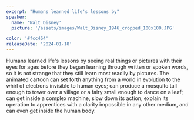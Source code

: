 ```yaml
---
excerpt: "Humans learned life's lessons by"
speaker:
  name: 'Walt Disney'
  picture: '/assets/images/Walt_Disney_1946_cropped_100x100.JPG'

color: '#fcc464'
releaseDate: '2024-01-18'
---
```

Humans learned life's lessons by seeing real things or pictures with their eyes for ages before they began learning through written or spoken words, so it is not strange that they still learn most readily by pictures. The animated cartoon can set forth anything from a world in evolution to the whirl of electrons invisible to human eyes; can produce a mosquito tall enough to tower over a village or a fairy small enough to dance on a leaf; can get inside a complex machine, slow down its action, explain its operation to apprentices with a clarity impossible in any other medium, and can even get inside the human body.

